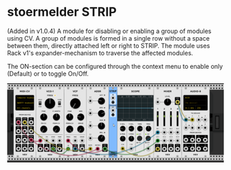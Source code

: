 # stoermelder STRIP

(Added in v1.0.4) A module for disabling or enabling a group of modules using CV. A group of modules is formed in a single row without a space between them, directly attached left or right to STRIP. The module uses Rack v1's expander-mechanism to traverse the affected modules.

The ON-section can be configured through the context menu to enable only (Default) or to toggle On/Off.

![STRIP Intro](./Strip-intro.gif)